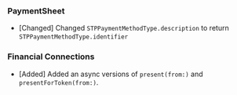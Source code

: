 ### PaymentSheet
* [Changed] Changed `STPPaymentMethodType.description` to return `STPPaymentMethodType.identifier`

### Financial Connections
* [Added] Added an async versions of `present(from:)` and `presentForToken(from:)`.
